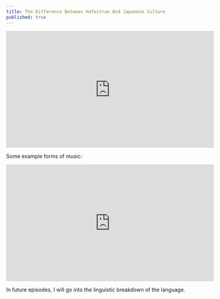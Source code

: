 ```yaml
---
title: The Difference Between Hafestran And Japanese Culture
published: true
---
```

<iframe width="560" height="315" sandbox="allow-same-origin allow-scripts allow-popups" src="https://video.ploud.jp/videos/embed/b04d5338-49b4-4fe6-a9dd-61c842302b05" frameborder="0" allowfullscreen></iframe>

Some example forms of music:
<iframe width="560" height="315" src="https://www.youtube.com/embed/sZxVZ7fGZyI" title="YouTube video player" frameborder="0" allow="accelerometer; autoplay; clipboard-write; encrypted-media; gyroscope; picture-in-picture" allowfullscreen></iframe>
<br />

In future episodes, I will go into the linguistic breakdown of the language.
